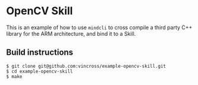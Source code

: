 # OpenCV Skill
This is an example of how to use `mindcli` to cross compile a third party C++ library for the ARM architecture, and bind it to a Skill.


## Build instructions

```
$ git clone git@github.com:vincross/example-opencv-skill.git
$ cd example-opencv-skill
$ make
```
